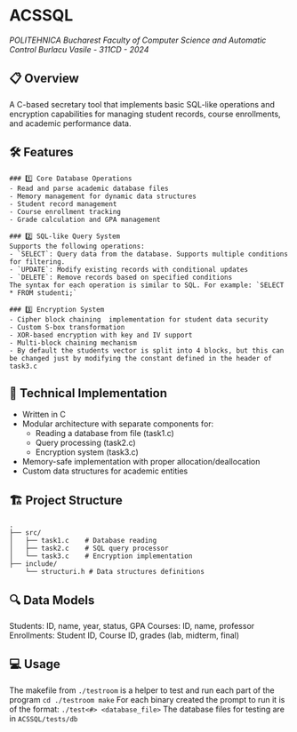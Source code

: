 # ACSSQL
*POLITEHNICA Bucharest*
*Faculty of Computer Science and Automatic Control*
*Burlacu Vasile - 311CD - 2024*

## 📋 Overview
A C-based secretary tool that implements basic SQL-like operations and encryption capabilities for managing student records, course enrollments, and academic performance data.

## 🛠️ Features

	### 1️⃣ Core Database Operations
	- Read and parse academic database files
	- Memory management for dynamic data structures
	- Student record management
	- Course enrollment tracking
	- Grade calculation and GPA management

	### 2️⃣ SQL-like Query System
	Supports the following operations:
	- `SELECT`: Query data from the database. Supports multiple conditions for filtering.
	- `UPDATE`: Modify existing records with conditional updates
	- `DELETE`: Remove records based on specified conditions
	The syntax for each operation is similar to SQL. For example: `SELECT * FROM studenti;`

	### 3️⃣ Encryption System
	- Cipher block chaining  implementation for student data security
	- Custom S-box transformation
	- XOR-based encryption with key and IV support
	- Multi-block chaining mechanism
	- By default the students vector is split into 4 blocks, but this can be changed just by modifying the constant defined in the header of task3.c

## 🔧 Technical Implementation
- Written in C
- Modular architecture with separate components for:
  - Reading a database from file (task1.c)
  - Query processing (task2.c)
  - Encryption system (task3.c)
- Memory-safe implementation with proper allocation/deallocation
- Custom data structures for academic entities

## 🏗️ Project Structure
```
.
├── src/
│   ├── task1.c    # Database reading
│   ├── task2.c    # SQL query processor
│   └── task3.c    # Encryption implementation
├── include/
    └── structuri.h # Data structures definitions
```
## 🔍 Data Models
Students: ID, name, year, status, GPA
Courses: ID, name, professor
Enrollments: Student ID, Course ID, grades (lab, midterm, final)

## 💻 Usage
The makefile from `./testroom` is a helper to test and run each part of the program
`cd ./testroom
make`
For each binary created the prompt to run it is of the format: `./test<#> <database_file>`
The database files for testing are in `ACSSQL/tests/db`
